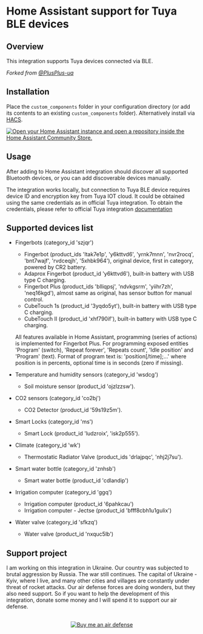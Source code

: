 # Home Assistant support for Tuya BLE devices

## Overview

This integration supports Tuya devices connected via BLE.

_Forked from [@PlusPlus-ua](https://github.com/PlusPlus-ua/ha_tuya_ble)_

## Installation

Place the `custom_components` folder in your configuration directory (or add its contents to an existing `custom_components` folder). Alternatively install via [HACS](https://hacs.xyz/).

[![Open your Home Assistant instance and open a repository inside the Home Assistant Community Store.](https://my.home-assistant.io/badges/hacs_repository.svg)](https://my.home-assistant.io/redirect/hacs_repository/?owner=jbsky&repository=ha_tuya_ble&category=integration)

## Usage

After adding to Home Assistant integration should discover all supported Bluetooth devices, or you can add discoverable devices manually.

The integration works locally, but connection to Tuya BLE device requires device ID and encryption key from Tuya IOT cloud. It could be obtained using the same credentials as in official Tuya integration. To obtain the credentials, please refer to official Tuya integration [documentation](https://www.home-assistant.io/integrations/tuya/)

## Supported devices list

* Fingerbots (category_id 'szjqr')
  + Fingerbot (product_ids 'ltak7e1p', 'y6kttvd6', 'yrnk7mnn', 'nvr2rocq', 'bnt7wajf', 'rvdceqjh', '5xhbk964'), original device, first in category, powered by CR2 battery.
  + Adaprox Fingerbot (product_id 'y6kttvd6'), built-in battery with USB type C charging.
  + Fingerbot Plus (product_ids 'blliqpsj', 'ndvkgsrm', 'yiihr7zh', 'neq16kgd'), almost same as original, has sensor button for manual control.
  + CubeTouch 1s (product_id '3yqdo5yt'), built-in battery with USB type C charging.
  + CubeTouch II (product_id 'xhf790if'), built-in battery with USB type C charging.

  All features available in Home Assistant, programming (series of actions) is implemented for Fingerbot Plus.
  For programming exposed entities 'Program' (switch), 'Repeat forever', 'Repeats count', 'Idle position' and 'Program' (text). Format of program text is: 'position\[/time\];...' where position is in percents, optional time is in seconds (zero if missing).

* Temperature and humidity sensors (category_id 'wsdcg')
  + Soil moisture sensor (product_id 'ojzlzzsw').

* CO2 sensors (category_id 'co2bj')
  + CO2 Detector (product_id '59s19z5m').

* Smart Locks (category_id 'ms')
  + Smart Lock (product_id 'ludzroix', 'isk2p555').

* Climate (category_id 'wk')
  + Thermostatic Radiator Valve (product_ids 'drlajpqc', 'nhj2j7su').

* Smart water bottle (category_id 'znhsb')
  + Smart water bottle (product_id 'cdlandip')

* Irrigation computer (category_id 'ggq')
  + Irrigation computer (product_id '6pahkcau')
  + Irrigation computer - Jectse (product_id 'bfff8cbh1u1gulix')

* Water valve (category_id 'sfkzq')
  + Water valve (product_id 'nxquc5lb')

## Support project

I am working on this integration in Ukraine. Our country was subjected to brutal aggression by Russia. The war still continues. The capital of Ukraine - Kyiv, where I live, and many other cities and villages are constantly under threat of rocket attacks. Our air defense forces are doing wonders, but they also need support. So if you want to help the development of this integration, donate some money and I will spend it to support our air defense.
<br><br>
<p align="center">
  <a href="https://www.buymeacoffee.com/3PaK6lXr4l"><img src="https://www.buymeacoffee.com/assets/img/custom_images/orange_img.png" alt="Buy me an air defense"></a>
</p>

